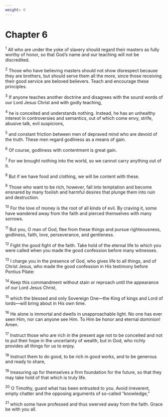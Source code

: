 ```yaml
---
weight: 6
---
```


# Chapter 6

<sup>1</sup> All who are under the yoke of slavery should regard their masters as fully worthy of honor, so that God’s name and our teaching will not be discredited. 

<sup>2</sup> Those who have believing masters should not show disrespect because they are brothers, but should serve them all the more, since those receiving their good service are beloved believers. Teach and encourage these principles. 

<sup>3</sup> If anyone teaches another doctrine and disagrees with the sound words of our Lord Jesus Christ and with godly teaching, 

<sup>4</sup> he is conceited and understands nothing. Instead, he has an unhealthy interest in controversies and semantics, out of which come envy, strife, abusive talk, evil suspicions, 

<sup>5</sup> and constant friction between men of depraved mind who are devoid of the truth. These men regard godliness as a means of gain. 

<sup>6</sup> Of course, godliness with contentment is great gain. 

<sup>7</sup> For we brought nothing into the world, so we cannot carry anything out of it. 

<sup>8</sup> But if we have food and clothing, we will be content with these. 

<sup>9</sup> Those who want to be rich, however, fall into temptation and become ensnared by many foolish and harmful desires that plunge them into ruin and destruction. 

<sup>10</sup> For the love of money is the root of all kinds of evil. By craving it, some have wandered away from the faith and pierced themselves with many sorrows. 

<sup>11</sup> But you, O man of God, flee from these things and pursue righteousness, godliness, faith, love, perseverance, and gentleness. 

<sup>12</sup> Fight the good fight of the faith. Take hold of the eternal life to which you were called when you made the good confession before many witnesses. 

<sup>13</sup> I charge you in the presence of God, who gives life to all things, and of Christ Jesus, who made the good confession in His testimony before Pontius Pilate: 

<sup>14</sup> Keep this commandment without stain or reproach until the appearance of our Lord Jesus Christ, 

<sup>15</sup> which the blessed and only Sovereign One—the King of kings and Lord of lords—will bring about in His own time. 

<sup>16</sup> He alone is immortal and dwells in unapproachable light. No one has ever seen Him, nor can anyone see Him. To Him be honor and eternal dominion! Amen. 

<sup>17</sup> Instruct those who are rich in the present age not to be conceited and not to put their hope in the uncertainty of wealth, but in God, who richly provides all things for us to enjoy. 

<sup>18</sup> Instruct them to do good, to be rich in good works, and to be generous and ready to share, 

<sup>19</sup> treasuring up for themselves a firm foundation for the future, so that they may take hold of that which is truly life. 

<sup>20</sup> O Timothy, guard what has been entrusted to you. Avoid irreverent, empty chatter and the opposing arguments of so-called “knowledge,” 

<sup>21</sup> which some have professed and thus swerved away from the faith. Grace be with you all.

